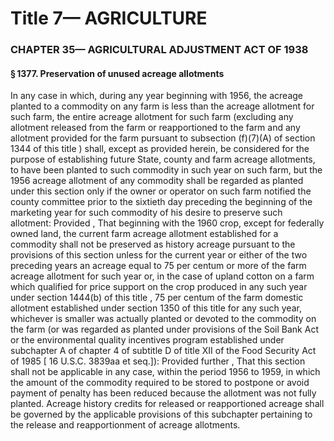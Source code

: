 
# Title 7— AGRICULTURE
### CHAPTER 35— AGRICULTURAL ADJUSTMENT ACT OF 1938
#### § 1377. Preservation of unused acreage allotments

In any case in which, during any year beginning with 1956, the acreage planted to a commodity on any farm is less than the acreage allotment for such farm, the entire acreage allotment for such farm (excluding any allotment released from the farm or reapportioned to the farm and any allotment provided for the farm pursuant to subsection (f)(7)(A) of section 1344 of this title ) shall, except as provided herein, be considered for the purpose of establishing future State, county and farm acreage allotments, to have been planted to such commodity in such year on such farm, but the 1956 acreage allotment of any commodity shall be regarded as planted under this section only if the owner or operator on such farm notified the county committee prior to the sixtieth day preceding the beginning of the marketing year for such commodity of his desire to preserve such allotment: Provided , That beginning with the 1960 crop, except for federally owned land, the current farm acreage allotment established for a commodity shall not be preserved as history acreage pursuant to the provisions of this section unless for the current year or either of the two preceding years an acreage equal to 75 per centum or more of the farm acreage allotment for such year or, in the case of upland cotton on a farm which qualified for price support on the crop produced in any such year under section 1444(b) of this title , 75 per centum of the farm domestic allotment established under section 1350 of this title for any such year, whichever is smaller was actually planted or devoted to the commodity on the farm (or was regarded as planted under provisions of the Soil Bank Act or the environmental quality incentives program established under subchapter A of chapter 4 of subtitle D of title XII of the Food Security Act of 1985 [ 16 U.S.C. 3839aa et seq.]): Provided further , That this section shall not be applicable in any case, within the period 1956 to 1959, in which the amount of the commodity required to be stored to postpone or avoid payment of penalty has been reduced because the allotment was not fully planted. Acreage history credits for released or reapportioned acreage shall be governed by the applicable provisions of this subchapter pertaining to the release and reapportionment of acreage allotments.
